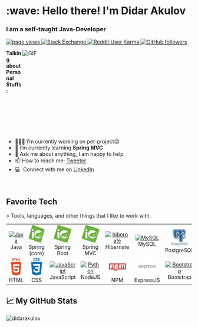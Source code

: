 <h1 align="left" id="macropower-title">:wave: Hello there! I'm Didar Akulov</h1>
<h3 align="left">I am a self-taught Java-Developer</h3>

<p align="left">
  <a href="https://github.com/didar83/didar83">
    <img src="https://komarev.com/ghpvc/?username=didar83" alt="page views" />
  </a>
  <a href="https://stackoverflow.com/users/8219132">
    <img alt="Stack Exchange" src="https://img.shields.io/stackexchange/stackoverflow/r/8219132?color=orange&label=reputation&logo=stackoverflow">
  </a>
  <a href="https://reddit.com/u/Ak1nava">
    <img alt="Reddit User Karma" src="https://img.shields.io/reddit/user-karma/combined/Ak1nava?label=karma&logo=reddit">
  </a>
  <a href="https://github.com/didar83?tab=followers">
    <img alt="GitHub followers" src="https://img.shields.io/github/followers/didar83?color=green&logo=github">
  </a>
</p>

<p>
<img align="right" alt="GIF" src="https://github.com/abhisheknaiidu/abhisheknaiidu/blob/master/code.gif?raw=true" width="460" height="240" />

**Talking about Personal Stuffs:**

- 👨🏽‍💻 I’m currently working on pet-project:wink:
- 🌱 I’m currently learning **Spring MVC**
- 💬 Ask me about anything, I am happy to help
- 📫 How to reach me: [Tweeter](https://twitter.com/qp100500)
- :computer: &nbsp;Connect with me on [LinkedIn](https://www.linkedin.com/in/didar-akulov/) 
</p>
<br>

<h2 align="left" id="didar83-tech">Favorite Tech</h2>
> Tools, languages, and other things that I like to work with.
<p>
<table>
  <tr>
    <td align="center" width="96">
      <a href="#didar83-tech">
        <img src="https://devicon.dev/devicon.git/icons/java/java-original.svg" width="48" height="48" alt="Java" />
      </a>
      <br>Java
    </td>
    <td align="center" width="96">
      <a href="#didar83-tech">
        <img src="https://github.com/gilbarbara/logos/blob/master/logos/spring.svg" width="48" height="48" alt="spring" />
      </a>
      <br>Spring (core)
    </td>
    <td align="center" width="96">
      <a href="#didar83-tech">
        <img src="https://github.com/gilbarbara/logos/blob/master/logos/spring.svg" width="48" height="48" alt="spring" />
      </a>
      <br>Spring Boot
    </td>
    <td align="center" width="96">
      <a href="#didar83-tech">
        <img src="https://github.com/gilbarbara/logos/blob/master/logos/spring.svg" width="48" height="48" alt="spring" />
      </a>
      <br>Spring MVC
    </td>
    <td align="center" width="96">
      <a href="#didar83-tech">
        <img src="https://github.com/gilbarbara/logos/blob/master/logos/hibernate.svg" width="48" height="48" alt="hibernate" />
      </a>
      <br>Hibernate
    </td>
    <td align="center"  width="96">
      <a href="#didar83-tech">
        <img src="https://devicons.github.io/devicon/devicon.git/icons/mysql/mysql-original.svg" width="48" height="48" alt="MySQL" />
      </a>
      <br>MySQL
    </td>
    <td align="center" width="96">
      <a href="#didar83-tech">
        <img src="https://github.com/devicons/devicon/blob/master/icons/postgresql/postgresql-plain-wordmark.svg" width="48" height="48" alt="postgresql" />
      </a>
      <br>PostgreSQL
    </td>
    <td align="center" width="96">
      <a href="#didar83-tech">
        <img src="https://github.com/devicons/devicon/blob/master/icons/tomcat/tomcat-original-wordmark.svg" width="48" height="48" alt="Tomcat" />
      </a>
      <br>Tomcat
    </td>
    </tr>
    <tr>
    <td align="center" width="96">
      <a href="#didar83-tech">
        <img src="https://github.com/devicons/devicon/blob/master/icons/html5/html5-plain-wordmark.svg" width="48" height="48" alt="html5" />
      </a>
      <br>HTML
    </td>
    <td align="center" width="96">
      <a href="#didar83-tech">
        <img src="https://github.com/devicons/devicon/blob/master/icons/css3/css3-plain-wordmark.svg" width="48" height="48" alt="css3" />
      </a>
      <br>CSS
    </td>
    <td align="center" width="96">
      <a href="#didar83-tech">
        <img src="https://devicons.github.io/devicon/devicon.git/icons/javascript/javascript-original.svg" width="48" height="48" alt="JavaScript" />
      </a>
      <br>JavaScript
    </td>
    <td align="center" width="96">
      <a href="#didar83-tech">
        <img src="https://devicon.dev/devicon.git/icons/nodejs/nodejs-original.svg" width="48" height="48" alt="Python" />
      </a>
      <br>NodeJS
    </td>
    <td align="center" width="96">
      <a href="#didar83-tech">
        <img src="https://github.com/devicons/devicon/blob/master/icons/npm/npm-original-wordmark.svg" width="48" height="48" alt="npm" />
      </a>
      <br>NPM
    </td>
    <td align="center"  width="96">
      <a href="#didar83-tech">
        <img src="https://github.com/devicons/devicon/blob/master/icons/express/express-original-wordmark.svg" width="48" height="48" alt="Experss-js" />
      </a>
      <br>ExpressJS
    </td>
    <td align="center" width="96">
      <a href="#didar83-tech">
        <img src="https://devicons.github.io/devicon/devicon.git/icons/bootstrap/bootstrap-plain.svg" width="48" height="48" alt="Bootstrap" />
      </a>
      <br>Bootstrap
    </td>
    <td align="center"  width="96">
      <a href="#didar83-tech">
        <img src="https://github.com/devicons/devicon/blob/master/icons/git/git-plain-wordmark.svg" width="48" height="48" alt="git" />
      </a>
      <br>Git
    </td>
    </tr>
</table>
</p>

<h2 align="left">📈 My GitHub Stats</h2>

<p align="left"> <img src="https://github-readme-stats.vercel.app/api?username=didar83&show_icons=true&theme=gotham" alt="didarakulov" />








